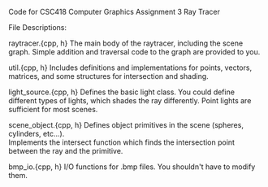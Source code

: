 Code for CSC418 Computer Graphics
Assignment 3
Ray Tracer

File Descriptions:

raytracer.{cpp, h} 
The main body of the raytracer, including the scene graph.  Simple 
addition and traversal code to the graph are provided to you.  

util.{cpp, h}
Includes definitions and implementations for points, vectors, matrices, 
and some structures for intersection and shading.  

light_source.{cpp, h}
Defines the basic light class.  You could define different types of 
lights, which shades the ray differently.  Point lights are sufficient 
for most scenes.  

scene_object.{cpp, h}
Defines object primitives in the scene (spheres, cylinders, etc...).  
Implements the intersect function which finds the intersection point 
between the ray and the primitive. 

bmp_io.{cpp, h}
I/O functions for .bmp files.  You shouldn't have to modify them. 
